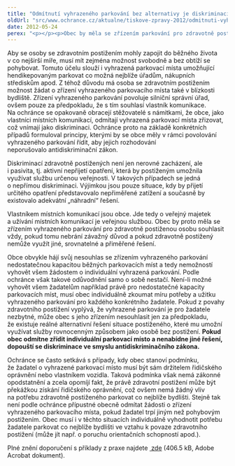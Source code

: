 ```yaml
---
title: "Odmítnutí vyhrazeného parkování bez alternativy je diskriminací"
oldUrl: "src/www.ochrance.cz/aktualne/tiskove-zpravy-2012/odmitnuti-vyhrazeneho-parkovani-bez-alternativy-je-diskriminaci"
date: 2012-05-24
perex: "<p></p><p>Obec by měla se zřízením parkování pro zdravotně postiženou osobu souhlasit vždy, pokud tomu nebrání závažný důvod a pokud potižený nemůže využít jiné, srovnatelné řešení. Pokud obec odmítne individuální parkovací místo zřídit, aniž nabídne přiměřenou alternativu, dopouští se diskriminace.</p>"
---
```


<!-- imported from the old website -->

<p>Aby se osoby se zdravotním postižením mohly zapojit do běžného života v co nejširší míře, musí mít zejména možnost svobodně a bez obtíží se pohybovat. Tomuto účelu slouží i vyhrazená parkovací místa umožňující hendikepovaným parkovat co možná nejblíže úřadům, nákupních střediskům apod. Z téhož důvodu má osoba se zdravotním postižením možnost žádat o zřízení vyhrazeného parkovacího místa také v blízkosti bydliště. Zřízení vyhrazeného parkování povoluje silniční správní úřad, ovšem pouze za předpokladu, že s tím souhlasí vlastník komunikace. Na ochránce se opakovaně obracejí stěžovatelé s námitkami, že obce, jako vlastníci místních komunikací, odmítají vyhrazená parkovací místa zřizovat, což vnímají jako diskriminaci. Ochránce proto na základě konkrétních případů formuloval principy, kterými by se obce měly v rámci povolování vyhrazeného parkování řídit, aby jejich rozhodování neporušovalo antidiskriminační zákon.</p><p>Diskriminací zdravotně postižených není jen nerovné zacházení, ale i pasivita, tj. aktivní nepřijetí opatření, která by postiženým umožnila využívat službu určenou veřejnosti. V takových případech se jedná o nepřímou diskriminaci. Výjimkou jsou pouze situace, kdy by přijetí určitého opatření představovalo nepřiměřené zatížení a současně by existovalo adekvátní „náhradní“ řešení.</p><p>Vlastníkem místních komunikací jsou obce. Jde tedy o veřejný majetek a užívání místních komunikací je veřejnou službou. Obec by proto měla se zřízením vyhrazeného parkování pro zdravotně postiženou osobu souhlasit vždy, pokud tomu nebrání závažný důvod a pokud zdravotně postižený nemůže využít jiné, srovnatelné a přiměřené řešení. </p><p>Obce obvykle hájí svůj nesouhlas se zřízením vyhrazeného parkování nedostatečnou kapacitou běžných parkovacích míst a tedy nemožností vyhovět všem žádostem o individuální vyhrazená parkování. Podle ochránce však takové odůvodnění samo o sobě nestačí. Není-li možné vyhovět všem žadatelům například právě pro nedostatečné kapacity parkovacích míst, musí obec individuálně zkoumat míru potřeby a užitku vyhrazeného parkování pro každého konkrétního žadatele. Pokud z povahy zdravotního postižení vyplývá, že vyhrazené parkování je pro žadatele nezbytné, může obec s jeho zřízením nesouhlasit jen za předpokladu, že existuje reálné alternativní řešení situace postiženého, které mu umožní využívat služby rovnocenným způsobem jako osobě bez postižení. <strong>Pokud obec odmítne zřídit individuální parkovací místo a nenabídne jiné řešení, dopouští se diskriminace ve smyslu antidiskriminačního zákona.</strong> </p><p>Ochránce se často setkává s případy, kdy obec stanoví podmínku, že žadatel o vyhrazené parkovací místo musí být sám držitelem řidičského oprávnění nebo vlastníkem vozidla. Taková podmínka však nemá zákonné opodstatnění a zcela opomíjí fakt, že právě zdravotní postižení může být překážkou získání řidičského oprávnění, což ovšem nemá žádný vliv na potřebu zdravotně postiženého parkovat co nejblíže bydlišti. Stejně tak není podle ochránce přípustné obecně odmítat žádosti o zřízení vyhrazeného parkovacího místa, pokud žadatel trpí jiným než pohybovým postižením. Obec musí i v těchto situacích individuálně vyhodnotit potřebu žadatele parkovat co nejblíže bydlišti ve vztahu k povaze zdravotního postižení (může jít např. o poruchu orientačních schopností apod.). </p><p>Plné znění doporučení s příklady z praxe najdete <a title="Otevření do nového okna" href="https://www.ochrance.cz/fileadmin/user_upload/DISKRIMINACE/Doporuceni/Doporuceni-parkovani_159-2011.pdf" target="_blank"><img alt="" src="https://www.ochrance.cz/typo3/ext/od_linkdesc/icons/pdf.gif" class="od_linkdesc_icon" /> zde</a> (406.5 kB, Adobe Acrobat dokument).</p>
